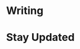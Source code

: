 # Writing

# Stay Updated
<script async data-uid="6bf00a6a8c" src="https://lukafilipovic.ck.page/6bf00a6a8c/index.js"></script>